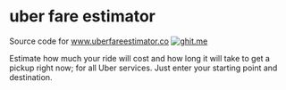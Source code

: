 # uber fare estimator

Source code for www.uberfareestimator.co [![ghit.me](https://ghit.me/badge.svg?repo=zixan/uberfareestimator)](https://ghit.me/repo/zixan/uberfareestimator)

Estimate how much your ride will cost and how long it will take to get a pickup right now; for all Uber services. Just enter your starting point and destination.
